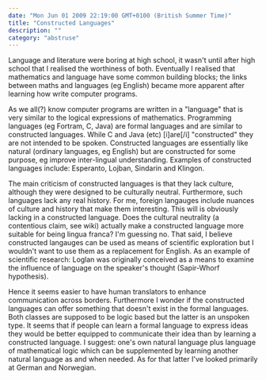 ```yaml
---
date: "Mon Jun 01 2009 22:19:00 GMT+0100 (British Summer Time)"
title: "Constructed Languages"
description: ""
category: "abstruse"
---
```

Language and literature were boring at high school, it wasn't until after high school that I realised the worthiness of both. Eventually I realised that mathematics and language have some common building blocks; the links between maths and languages (eg English) became more apparent after learning how write computer programs.

As we all(?) know computer programs are written in a "language" that is very similar to the logical expressions of mathematics. Programming languages (eg Fortram, C, Java) are formal languages and are similar to constructed languages. While C and Java (etc) \[i\]are\[/i\] "constructed" they are not intended to be spoken. Constructed languages are essentially like natural (ordinary languages, eg English) but are constructed for some purpose, eg improve inter-lingual understanding. Examples of constructed languages include: Esperanto, Lojban, Sindarin and Klingon.

  
The main criticism of constructed languages is that they lack culture, although they were designed to be culturally neutral. Furthermore, such languages lack any real history. For me, foreign langauges include nuances of culture and history that make them interesting. This will is obviously lacking in a constructed language. Does the cultural neutrality (a contentious claim, see wiki) actually make a constructed language more suitable for being lingua franca? I'm guessing no. That said, I believe constructed langauges can be used as means of scientific exploration but I wouldn't want to use them as a replacement for English. As an example of scientific research: Loglan was originally conceived as a means to examine the influence of language on the speaker's thought (Sapir-Whorf hypothesis).  
  
Hence it seems easier to have human translators to enhance communication across borders. Furthermore I wonder if the constructed languages can offer something that doesn't exist in the formal languages. Both classes are supposed to be logic based but the latter is an unspoken type. It seems that if people can learn a formal language to express ideas they would be better equipped to communicate their idea than by learning a constructed language. I suggest: one's own natural language plus language of mathematical logic which can be supplemented by learning another natural language as and when needed. As for that latter I've looked primarily at German and Norwegian.
